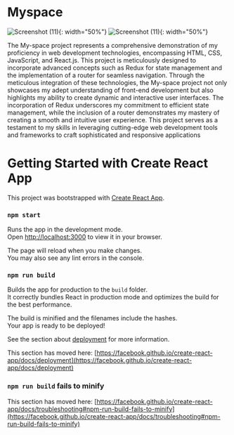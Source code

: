 # Myspace

![Screenshot (11)](https://github.com/ShamHajeri/ms-react/assets/105161301/5e397f47-d78c-455e-ae28-012b9f691556 ){: width="50%"}
![Screenshot (11)](https://github.com/ShamHajeri/ms-react/assets/105161301/5670f565-9938-4ca7-95d2-fbd9f204be76){: width="50%"}

The My-space project represents a comprehensive demonstration of my proficiency in web development technologies, encompassing HTML, CSS, JavaScript, and React.js. This project is meticulously designed to incorporate advanced concepts such as Redux for state management and the implementation of a router for seamless navigation. Through the meticulous integration of these technologies, the My-space project not only showcases my adept understanding of front-end development but also highlights my ability to create dynamic and interactive user interfaces. The incorporation of Redux underscores my commitment to efficient state management, while the inclusion of a router demonstrates my mastery of creating a smooth and intuitive user experience. This project serves as a testament to my skills in leveraging cutting-edge web development tools and frameworks to craft sophisticated and responsive applications

# Getting Started with Create React App

This project was bootstrapped with [Create React App](https://github.com/facebook/create-react-app).

### `npm start`

Runs the app in the development mode.\
Open [http://localhost:3000](http://localhost:3000) to view it in your browser.

The page will reload when you make changes.\
You may also see any lint errors in the console.

### `npm run build`

Builds the app for production to the `build` folder.\
It correctly bundles React in production mode and optimizes the build for the best performance.

The build is minified and the filenames include the hashes.\
Your app is ready to be deployed!

See the section about [deployment](https://facebook.github.io/create-react-app/docs/deployment) for more information.


This section has moved here: [https://facebook.github.io/create-react-app/docs/deployment](https://facebook.github.io/create-react-app/docs/deployment)

### `npm run build` fails to minify

This section has moved here: [https://facebook.github.io/create-react-app/docs/troubleshooting#npm-run-build-fails-to-minify](https://facebook.github.io/create-react-app/docs/troubleshooting#npm-run-build-fails-to-minify)
